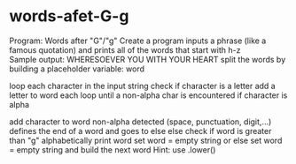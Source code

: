# words-afet-G-g
Program: Words after "G"/"g" Create a program inputs a phrase (like a famous quotation) and prints all of the words that start with h-z  
Sample output:
WHERESOEVER
YOU
WITH
YOUR
HEART
split the words by building a placeholder variable: word

loop each character in the input string
check if character is a letter
add a letter to word each loop until a non-alpha char is encountered
if character is alpha

add character to word
non-alpha detected (space, punctuation, digit,...) defines the end of a word and goes to else
else
check if word is greater than "g" alphabetically
print word
set word = empty string
or else
set word = empty string and build the next word
Hint: use .lower()
